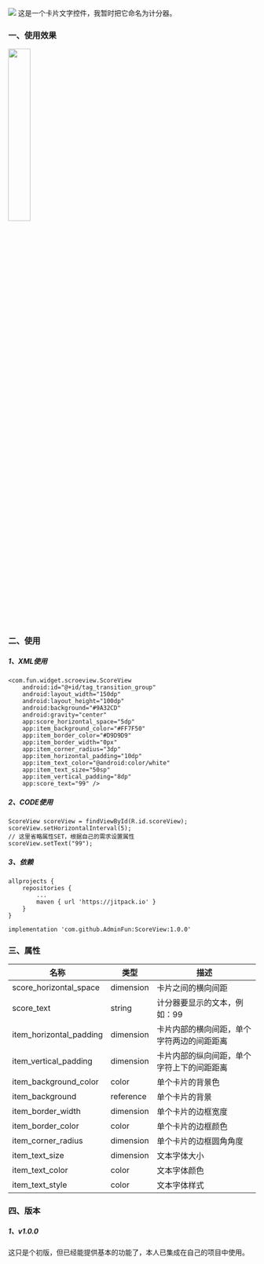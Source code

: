 [![](https://jitpack.io/v/AdminFun/ScoreView.svg)](https://jitpack.io/#AdminFun/ScoreView)
这是一个卡片文字控件，我暂时把它命名为计分器。

### 一、使用效果
<img src="http://projectdoc.epetbar.com/Public/Uploads/2019-01-29/5c50185d8b9d3.png" width = 30% height = 30% div align=center/>

### 二、使用

##### 1、XML使用

```
<com.fun.widget.scroeview.ScoreView
    android:id="@+id/tag_transition_group"
    android:layout_width="150dp"
    android:layout_height="100dp"
    android:background="#9A32CD"
    android:gravity="center"
    app:score_horizontal_space="5dp"
    app:item_background_color="#FF7F50"
    app:item_border_color="#D9D9D9"
    app:item_border_width="0px"
    app:item_corner_radius="3dp"
    app:item_horizontal_padding="10dp"
    app:item_text_color="@android:color/white"
    app:item_text_size="50sp"
    app:item_vertical_padding="8dp"
    app:score_text="99" />
```

##### 2、CODE使用

```
ScoreView scoreView = findViewById(R.id.scoreView);
scoreView.setHorizontalInterval(5);
// 这里省略属性SET，根据自己的需求设置属性
scoreView.setText("99");

```

##### 3、依赖

```
allprojects {
    repositories {
        ...
        maven { url 'https://jitpack.io' }
    }
}
```

```
implementation 'com.github.AdminFun:ScoreView:1.0.0'
```


### 三、属性
|名称   |类型   |描述   |
| ------------ | ------------ | ------------ |
|score_horizontal_space   |dimension   |卡片之间的横向间距   |
|score_text   |string   |计分器要显示的文本，例如：99   |
|item_horizontal_padding   |dimension   |卡片内部的横向间距，单个字符两边的间距距离   |
|item_vertical_padding   |dimension   |卡片内部的纵向间距，单个字符上下的间距距离   |
|item_background_color   |color   |单个卡片的背景色   |
|item_background   |reference   |单个卡片的背景   |
|item_border_width   |dimension   |单个卡片的边框宽度   |
|item_border_color   |color   |单个卡片的边框颜色   |
|item_corner_radius   |dimension   |单个卡片的边框圆角角度   |
|item_text_size   |dimension   |文本字体大小   |
|item_text_color   |color   |文本字体颜色   |
|item_text_style   |color   |文本字体样式   |

### 四、版本
##### 1、v1.0.0
这只是个初版，但已经能提供基本的功能了，本人已集成在自己的项目中使用。